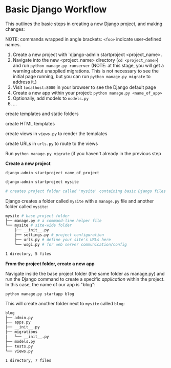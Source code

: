 # Basic Django Workflow

This outlines the basic steps in creating a new Django project, and making changes:

NOTE: commands wrapped in angle brackets: `<foo>` indicate user-defined names.

1. Create a new project with `django-admin startproject <project_name>.
2. Navigate into the new <project_name> directory (`cd <project_name>`) and run
`python manage.py runserver` (NOTE: at this stage, you will get a warning about unapplied migrations. This is not necessary to see the initial page running, but you can run `python manage.py migrate` to address it.)
3. Visit `localhost:8000` in your browser to see the Django default page
4. Create a new app within your project: `python manage.py <name_of_app>`
5. Optionally, add models to `models.py`
6. ...

create templates and static folders

create HTML templates

create views in `views.py` to render the templates

create URLs in `urls.py` to route to the views

Run `python manage.py migrate` (if you haven't already in the previous step


**Create a new project**

`django-admin startproject name_of_project`

```bash
django-admin startproject mysite

# creates project folder called 'mysite' containing basic Django files
```

Django creates a folder called `mysite` with a `manage.py` file and another folder called `mysite`:

```bash
mysite # base project folder
├── manage.py # a command-line helper file
└── mysite # site-wide folder
    ├── __init__.py
    ├── settings.py # project configuration
    ├── urls.py # define your site's URLs here
    └── wsgi.py # for web server communication/config

1 directory, 5 files
```

**From the project folder, create a new app**

Navigate inside the base project folder (the same folder as manage.py) and run the Django command to create a specific _application_ within the project. In this case, the name of our app is "blog":

```
python manage.py startapp blog
```

This will create another folder next to `mysite` called `blog`:

```bash
blog
├── admin.py
├── apps.py
├── __init__.py
├── migrations
│   └── __init__.py
├── models.py
├── tests.py
└── views.py

1 directory, 7 files
```
